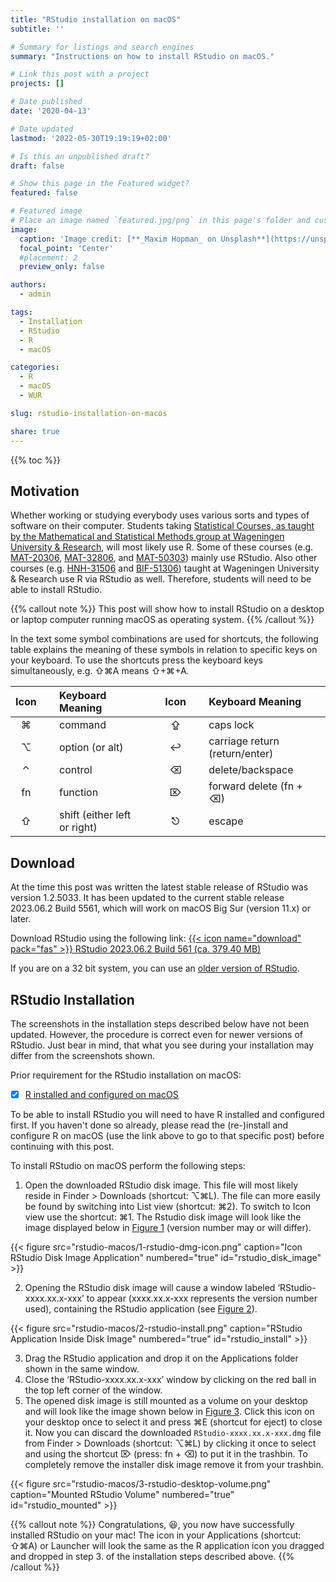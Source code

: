 ```yaml
---
title: "RStudio installation on macOS"
subtitle: ''

# Summary for listings and search engines
summary: "Instructions on how to install RStudio on macOS."

# Link this post with a project
projects: []

# Date published
date: '2020-04-13'

# Date updated
lastmod: '2022-05-30T19:19:19+02:00'

# Is this an unpublished draft?
draft: false

# Show this page in the Featured widget?
featured: false

# Featured image
# Place an image named `featured.jpg/png` in this page's folder and customize its options here.
image:
  caption: 'Image credit: [**_Maxim Hopman_ on Unsplash**](https://unsplash.com/photos/Hin-rzhOdWs)'
  focal_point: 'Center'
  #placement: 2
  preview_only: false

authors:
  - admin

tags:
  - Installation
  - RStudio
  - R
  - macOS

categories:
  - R
  - macOS
  - WUR

slug: rstudio-installation-on-macos

share: true
---
```


{{% toc %}}

## Motivation
<!--Due to the novel coronavirus (SARS-CoV-2) and its related disease :mask: COVID-19 employees and students at Wageningen University & Research are all working from home.-->

Whether working or studying everybody uses various sorts and types of software on their computer. Students taking [Statistical Courses, as taught by the Mathematical and Statistical Methods group at Wageningen University & Research](https://www.wur.nl/en/Research-Results/Research-Institutes/plant-research/biometris/Education/BSc-and-Master-Courses.htm), will most likely use R. Some of these courses (e.g. [MAT-20306](https://ssc.wur.nl/Handbook/Course/MAT-20306), [MAT-32806](https://ssc.wur.nl/Handbook/Course/MAT-32806), and [MAT-50303](https://ssc.wur.nl/Handbook/Course/MAT-50303)) mainly use RStudio. Also other courses (e.g. [HNH-31506](https://ssc.wur.nl/Handbook/Course/HNH-31506) and [BIF-51306](https://ssc.wur.nl/Handbook/2019/Course/BIF51306)) taught at Wageningen University & Research use R via RStudio as well. Therefore, students will need to be able to install RStudio.

{{% callout note %}}
This post will show how to install RStudio on a desktop or laptop computer running macOS as operating system.
{{% /callout %}}

In the text some symbol combinations are used for shortcuts, the following table explains the meaning of these symbols in relation to specific keys on your keyboard. To use the shortcuts press the keyboard keys simultaneously, e.g. &#8679;&#8984;A means &#8679;+&#8984;+A.

|  Icon   | &nbsp; | Keyboard Meaning             | &nbsp;&nbsp; |  Icon   | &nbsp; | Keyboard Meaning               |
|:-------:|:------:|:-----------------------------|:------------:|:-------:|:------:|:-------------------------------|
| &#8984; | &nbsp; | command                      | &nbsp;&nbsp; | &#8682; | &nbsp; | caps lock                      |
| &#8997; | &nbsp; | option (or alt)              | &nbsp;&nbsp; | &#8617; | &nbsp; | carriage return (return/enter) |
| &#8963; | &nbsp; | control                      | &nbsp;&nbsp; | &#9003; | &nbsp; | delete/backspace               |
| fn      | &nbsp; | function                     | &nbsp;&nbsp; | &#8998; | &nbsp; | forward delete (fn + &#9003;)  |
| &#8679; | &nbsp; | shift (either left or right) | &nbsp;&nbsp; | &#9099; | &nbsp; | escape                         |

## Download
At the time this post was written the latest stable release of RStudio was version 1.2.5033. It has been updated to the current stable release 2023.06.2 Build 5561, which will work on macOS Big Sur (version 11.x) or later.

Download RStudio using the following link: [{{< icon name="download" pack="fas" >}} RStudio 2023.06.2 Build 561 (ca. 379.40 MB)](https://download1.rstudio.org/electron/macos/RStudio-2023.06.2-561.dmg)

If you are on a 32 bit system, you can use an [older version of RStudio](https://docs.posit.co/previous-versions/rstudio/).

## RStudio Installation
The screenshots in the installation steps described below have not been updated. However, the procedure is correct even for newer versions of RStudio. Just bear in mind, that what you see during your installation may differ from the screenshots shown. 

Prior requirement for the RStudio installation on macOS:

- [x] [R installed and configured on macOS](/post/2020/04/08/r-installation-macos/)

To be able to install RStudio you will need to have R installed and configured first. If you haven't done so already, please read the (re-)install and configure R on macOS (use the link above to go to that specific post) before continuing with this post.

To install RStudio on macOS perform the following steps:

1. Open the downloaded RStudio disk image. This file will most likely reside in Finder > Downloads (shortcut: &#8997;&#8984;L). The file can more easily be found by switching into List view (shortcut: &#8984;2). To switch to Icon view use the shortcut: &#8984;1. The Rstudio disk image will look like the image displayed below in [Figure 1](#figure-rstudio_disk_image) (version number may or will differ).

{{< figure src="rstudio-macos/1-rstudio-dmg-icon.png" caption="Icon RStudio Disk Image Application" numbered="true" id="rstudio_disk_image" >}}

2. Opening the RStudio disk image will cause a window labeled ‘RStudio-xxxx.xx.x-xxx’ to appear (xxxx.xx.x-xxx represents the version number used), containing the RStudio application (see [Figure 2](#figure-rstudio_install)).

{{< figure src="rstudio-macos/2-rstudio-install.png" caption="RStudio Application Inside Disk Image" numbered="true" id="rstudio_install" >}}

3. Drag the RStudio application and drop it on the Applications folder shown in the same window.
4. Close the ‘RStudio-xxxx.xx.x-xxx’ window by clicking on the red ball in the top left corner of the window.
5. The opened disk image is still mounted as a volume on your desktop and will look like the image shown below in [Figure 3](#figure-rstudio_mounted). Click this icon on your desktop once to select it and press &#8984;E (shortcut for eject) to close it. Now you can discard the downloaded `RStudio-xxxx.xx.x-xxx.dmg` file from Finder > Downloads (shortcut: &#8997;&#8984;L) by clicking it once to select and using the shortcut &#8998; (press: fn + &#9003;) to put it in the trashbin. To completely remove the installer disk image remove it from your trashbin.

{{< figure src="rstudio-macos/3-rstudio-desktop-volume.png" caption="Mounted RStudio Volume" numbered="true" id="rstudio_mounted" >}}

{{% callout note %}}
Congratulations, :satisfied:, you now have successfully installed RStudio on your mac! The icon in your Applications (shortcut: &#8679;&#8984;A) or Launcher will look the same as the R application icon you dragged and dropped in step 3. of the installation steps described above.
{{% /callout %}}
